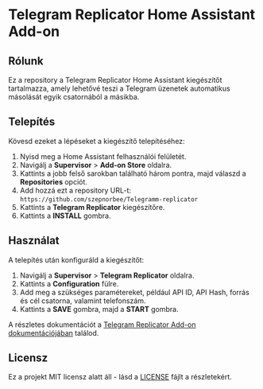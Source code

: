 # Telegram Replicator Home Assistant Add-on

## Rólunk

Ez a repository a Telegram Replicator Home Assistant kiegészítőt tartalmazza, amely lehetővé teszi a Telegram üzenetek automatikus másolását egyik csatornából a másikba.

## Telepítés

Kövesd ezeket a lépéseket a kiegészítő telepítéséhez:

1. Nyisd meg a Home Assistant felhasználói felületét.
2. Navigálj a **Supervisor** > **Add-on Store** oldalra.
3. Kattints a jobb felső sarokban található három pontra, majd válaszd a **Repositories** opciót.
4. Add hozzá ezt a repository URL-t: `https://github.com/szepnorbee/Telegramm-replicator`
5. Kattints a **Telegram Replicator** kiegészítőre.
6. Kattints a **INSTALL** gombra.

## Használat

A telepítés után konfiguráld a kiegészítőt:

1. Navigálj a **Supervisor** > **Telegram Replicator** oldalra.
2. Kattints a **Configuration** fülre.
3. Add meg a szükséges paramétereket, például API ID, API Hash, forrás és cél csatorna, valamint telefonszám.
4. Kattints a **SAVE** gombra, majd a **START** gombra.

A részletes dokumentációt a [Telegram Replicator Add-on dokumentációjában](./telegram_replicator/README.md) találod.

## Licensz

Ez a projekt MIT licensz alatt áll - lásd a [LICENSE](LICENSE) fájlt a részletekért. 